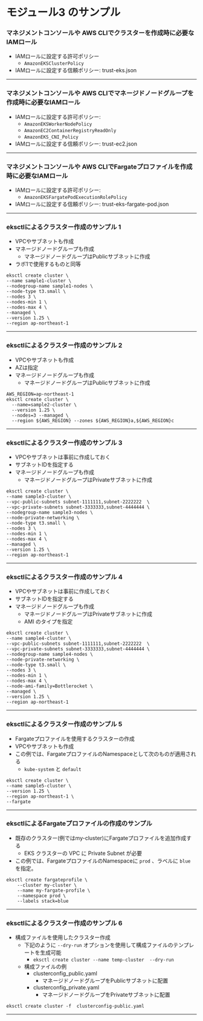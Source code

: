 # モジュール3 のサンプル


### マネジメントコンソールや AWS CLIでクラスターを作成時に必要なIAMロール
* IAMロールに設定する許可ポリシー
  -  `AmazonEKSClusterPolicy`
* IAMロールに設定する信頼ポリシー: trust-eks.json

---

### マネジメントコンソールや AWS CLIでマネージドノードグループを作成時に必要なIAMロール
* IAMロールに設定する許可ポリシー: 
  - `AmazonEKSWorkerNodePolicy`
  - `AmazonEC2ContainerRegistryReadOnly`
  - `AmazonEKS_CNI_Policy`
* IAMロールに設定する信頼ポリシー: trust-ec2.json
---
### マネジメントコンソールや AWS CLIでFargateプロファイルを作成時に必要なIAMロール
* IAMロールに設定する許可ポリシー:
  - `AmazonEKSFargatePodExecutionRolePolicy`
* IAMロールに設定する信頼ポリシー: trust-eks-fargate-pod.json

---
### eksctlによるクラスター作成のサンプル 1

* VPCやサブネットも作成
* マネージドノードグループも作成
  - マネージドノードグループはPublicサブネットに作成 
* ラボ1で使用するものと同等

```
eksctl create cluster \
--name sample1-cluster \
--nodegroup-name sample1-nodes \
--node-type t3.small \
--nodes 3 \
--nodes-min 1 \
--nodes-max 4 \
--managed \
--version 1.25 \
--region ap-northeast-1
```

---

### eksctlによるクラスター作成のサンプル 2

* VPCやサブネットも作成
* AZは指定
* マネージドノードグループも作成
  - マネージドノードグループはPublicサブネットに作成 

```
AWS_REGION=ap-northeast-1
eksctl create cluster \
  --name=sample2-cluster \
  --version 1.25 \
  --nodes=3 --managed \
  --region ${AWS_REGION} --zones ${AWS_REGION}a,${AWS_REGION}c
```
---

### eksctlによるクラスター作成のサンプル 3

* VPCやサブネットは事前に作成しておく
* サブネットIDを指定する
* マネージドノードグループも作成
  - マネージドノードグループはPrivateサブネットに作成 

```
eksctl create cluster \
--name sample3-cluster \
--vpc-public-subnets subnet-1111111,subnet-2222222  \
--vpc-private-subnets subnet-3333333,subnet-4444444 \
--nodegroup-name sample3-nodes \
--node-private-networking \
--node-type t3.small \
--nodes 3 \
--nodes-min 1 \
--nodes-max 4 \
--managed \
--version 1.25 \
--region ap-northeast-1
```
---

### eksctlによるクラスター作成のサンプル 4

* VPCやサブネットは事前に作成しておく
* サブネットIDを指定する
* マネージドノードグループも作成
  - マネージドノードグループはPrivateサブネットに作成 
  - AMI のタイプを指定 

```
eksctl create cluster \
--name sample4-cluster \
--vpc-public-subnets subnet-1111111,subnet-2222222  \
--vpc-private-subnets subnet-3333333,subnet-4444444 \
--nodegroup-name sample4-nodes \
--node-private-networking \
--node-type t3.small \
--nodes 3 \
--nodes-min 1 \
--nodes-max 4 \
--node-ami-family=Bottlerocket \
--managed \
--version 1.25 \
--region ap-northeast-1
```
---

### eksctlによるクラスター作成のサンプル 5

* Fargateプロファイルを使用するクラスターの作成
* VPCやサブネットも作成
* この例では、FargateプロファイルのNamespaceとして次のものが適用される
  - `kube-system` と `default` 

```
eksctl create cluster \
--name sample5-cluster \
--version 1.25 \
--region ap-northeast-1 \
--fargate
```
---

### eksctlによるFargateプロファイルの作成のサンプル 

* 既存のクラスター(例ではmy-cluster)にFargateプロファイルを追加作成する
  - EKS クラスターの VPC に Private Subnet が必要
* この例では、FargateプロファイルのNamespaceに `prod` 、ラベルに `blue` を指定。

```
eksctl create fargateprofile \
    --cluster my-cluster \
    --name my-fargate-profile \
    --namespace prod \
    --labels stack=blue
```

---

### eksctlによるクラスター作成のサンプル 6

* 構成ファイルを使用したクラスター作成
  - 下記のように `--dry-run` オプションを使用して構成ファイルのテンプレートを生成可能
    - `eksctl create cluster --name temp-cluster  --dry-run`
  - 構成ファイルの例
    - clusterconfig_public.yaml
      - マネージドノードグループをPublicサブネットに配置
    - clusterconfig_private.yaml
      - マネージドノードグループをPrivateサブネットに配置

```
eksctl create cluster -f  clusterconfig-public.yaml
```

---
